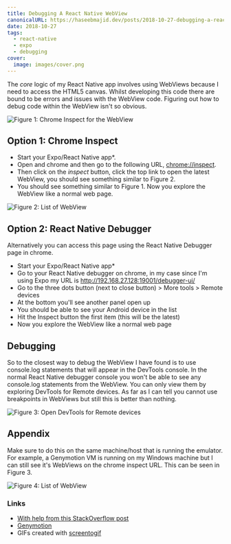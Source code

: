 ```yaml
---
title: Debugging A React Native WebView
canonicalURL: https://haseebmajid.dev/posts/2018-10-27-debugging-a-react-native-webview/
date: 2018-10-27
tags:
  - react-native
  - expo
  - debugging
cover:
  image: images/cover.png
---
```

The _core_ logic of my React Native app involves using WebViews because I need to access the HTML5 canvas. Whilst
developing this code there are bound to be errors and issues with the WebView code. Figuring out how to debug
code within the WebView isn't so obvious.

![Figure 1: Chrome Inspect for the WebView](images/webview-dev-tools.png)

## Option 1: Chrome Inspect

- Start your Expo/React Native app\*.
- Open and chrome and then go to the following URL, [chrome://inspect](chrome://inspect).
- Then click on the _inspect_ button, click the top link to open the latest WebView, you should see something similar to Figure 2.
- You should see something similar to Figure 1. Now you explore the WebView like a normal web page.

![Figure 2: List of WebView](images/chrome-inspect.png)

## Option 2: React Native Debugger

Alternatively you can access this page using the React Native Debugger page in chrome.

- Start your Expo/React Native app\*
- Go to your React Native debugger on chrome, in my case since I'm using Expo my URL is http://192.168.27.128:19001/debugger-ui/
- Go to the three dots button (next to close button) > More tools > Remote devices
- At the bottom you'll see another panel open up
- You should be able to see your Android device in the list
- Hit the Inspect button the first item (this will be the latest)
- Now you explore the WebView like a normal web page

## Debugging

So to the closest way to debug the WebView I have found is to use console.log statements that will appear in the
DevTools console. In the normal React Native debugger console you won't be able to see any console.log statements
from the WebView. You can only view them by exploring DevTools for Remote devices. As far as I can tell you cannot
use breakpoints in WebViews but still this is better than nothing.

![Figure 3: Open DevTools for Remote devices](images/devtools.gif)

## Appendix

Make sure to do this on the same machine/host that is running the emulator. For example, a Genymotion VM is
running on my Windows machine but I can still see it's WebViews on the chrome inspect URL. This can be seen in Figure 3.

![Figure 4: List of WebView](images/chrome-inspect-emulator.png)

### Links

- [With help from this StackOverflow post](https://stackoverflow.com/questions/47711418/debugging-webview-in-react-native-apps?rq=1)
- [Genymotion](https://www.genymotion.com/)
- GIFs created with [screentogif](https://www.screentogif.com/)
